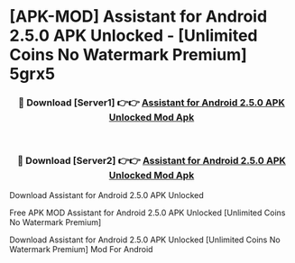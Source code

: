 # [APK-MOD] Assistant for Android 2.5.0 APK Unlocked - [Unlimited Coins No Watermark Premium] 5grx5



<div align="center">
<h3>🔴 Download [Server1] 👉👉 <a href="https://momento.my/?title=Assistant_for_Android_2.5.0_APK_Unlocked">Assistant for Android 2.5.0 APK Unlocked Mod Apk</a></h3><br>

<h3>🔴 Download [Server2] 👉👉 <a href="https://momento.my/?title=Assistant_for_Android_2.5.0_APK_Unlocked">Assistant for Android 2.5.0 APK Unlocked Mod Apk</a></h3>
</div>



Download Assistant for Android 2.5.0 APK Unlocked 

Free APK MOD Assistant for Android 2.5.0 APK Unlocked [Unlimited Coins No Watermark Premium]

Download Assistant for Android 2.5.0 APK Unlocked [Unlimited Coins No Watermark Premium] Mod For Android
